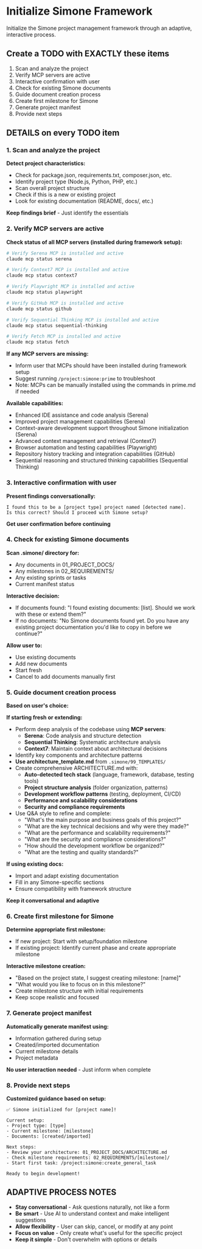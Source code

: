 # Initialize Simone Framework

Initialize the Simone project management framework through an adaptive, interactive process.

## Create a TODO with EXACTLY these items

1. Scan and analyze the project
2. Verify MCP servers are active
3. Interactive confirmation with user
4. Check for existing Simone documents
5. Guide document creation process
6. Create first milestone for Simone
7. Generate project manifest
8. Provide next steps

## DETAILS on every TODO item

### 1. Scan and analyze the project

**Detect project characteristics:**
- Check for package.json, requirements.txt, composer.json, etc.
- Identify project type (Node.js, Python, PHP, etc.)
- Scan overall project structure
- Check if this is a new or existing project
- Look for existing documentation (README, docs/, etc.)

**Keep findings brief** - Just identify the essentials

### 2. Verify MCP servers are active

**Check status of all MCP servers (installed during framework setup):**
```bash
# Verify Serena MCP is installed and active
claude mcp status serena

# Verify Context7 MCP is installed and active
claude mcp status context7

# Verify Playwright MCP is installed and active
claude mcp status playwright

# Verify GitHub MCP is installed and active
claude mcp status github

# Verify Sequential Thinking MCP is installed and active
claude mcp status sequential-thinking

# Verify Fetch MCP is installed and active
claude mcp status fetch
```

**If any MCP servers are missing:**
- Inform user that MCPs should have been installed during framework setup
- Suggest running `/project:simone:prime` to troubleshoot
- Note: MCPs can be manually installed using the commands in prime.md if needed

**Available capabilities:**
- Enhanced IDE assistance and code analysis (Serena)
- Improved project management capabilities (Serena)
- Context-aware development support throughout Simone initialization (Serena)
- Advanced context management and retrieval (Context7)
- Browser automation and testing capabilities (Playwright)
- Repository history tracking and integration capabilities (GitHub)
- Sequential reasoning and structured thinking capabilities (Sequential Thinking)

### 3. Interactive confirmation with user

**Present findings conversationally:**
```
I found this to be a [project type] project named [detected name].
Is this correct? Should I proceed with Simone setup?
```

**Get user confirmation before continuing**

### 4. Check for existing Simone documents

**Scan .simone/ directory for:**
- Any documents in 01_PROJECT_DOCS/
- Any milestones in 02_REQUIREMENTS/
- Any existing sprints or tasks
- Current manifest status

**Interactive decision:**
- If documents found: "I found existing documents: [list]. Should we work with these or extend them?"
- If no documents: "No Simone documents found yet. Do you have any existing project documentation you'd like to copy in before we continue?"

**Allow user to:**
- Use existing documents
- Add new documents
- Start fresh
- Cancel to add documents manually first

### 5. Guide document creation process

**Based on user's choice:**

**If starting fresh or extending:**
- Perform deep analysis of the codebase using **MCP servers**:
  - **Serena**: Code analysis and structure detection
  - **Sequential Thinking**: Systematic architecture analysis
  - **Context7**: Maintain context about architectural decisions
- Identify key components and architecture patterns
- **Use architecture_template.md** from `.simone/99_TEMPLATES/`
- Create comprehensive ARCHITECTURE.md with:
  - **Auto-detected tech stack** (language, framework, database, testing tools)
  - **Project structure analysis** (folder organization, patterns)
  - **Development workflow patterns** (testing, deployment, CI/CD)
  - **Performance and scalability considerations**
  - **Security and compliance requirements**
- Use Q&A style to refine and complete:
  - "What's the main purpose and business goals of this project?"
  - "What are the key technical decisions and why were they made?"
  - "What are the performance and scalability requirements?"
  - "What are the security and compliance considerations?"
  - "How should the development workflow be organized?"
  - "What are the testing and quality standards?"

**If using existing docs:**
- Import and adapt existing documentation
- Fill in any Simone-specific sections
- Ensure compatibility with framework structure

**Keep it conversational and adaptive**

### 6. Create first milestone for Simone

**Determine appropriate first milestone:**
- If new project: Start with setup/foundation milestone
- If existing project: Identify current phase and create appropriate milestone

**Interactive milestone creation:**
- "Based on the project state, I suggest creating milestone: [name]"
- "What would you like to focus on in this milestone?"
- Create milestone structure with initial requirements
- Keep scope realistic and focused

### 7. Generate project manifest

**Automatically generate manifest using:**
- Information gathered during setup
- Created/imported documentation
- Current milestone details
- Project metadata

**No user interaction needed** - Just inform when complete

### 8. Provide next steps

**Customized guidance based on setup:**
```
✅ Simone initialized for [project name]!

Current setup:
- Project type: [type]
- Current milestone: [milestone]
- Documents: [created/imported]

Next steps:
- Review your architecture: 01_PROJECT_DOCS/ARCHITECTURE.md
- Check milestone requirements: 02_REQUIREMENTS/[milestone]/
- Start first task: /project:simone:create_general_task

Ready to begin development!
```

## ADAPTIVE PROCESS NOTES

- **Stay conversational** - Ask questions naturally, not like a form
- **Be smart** - Use AI to understand context and make intelligent suggestions
- **Allow flexibility** - User can skip, cancel, or modify at any point
- **Focus on value** - Only create what's useful for the specific project
- **Keep it simple** - Don't overwhelm with options or details